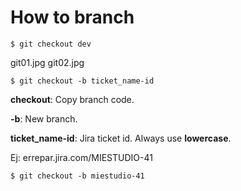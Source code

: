 # How to branch


    $ git checkout dev

git01.jpg
git02.jpg

    $ git checkout -b ticket_name-id
 
 **checkout**: Copy branch code. 
 
 **-b**: New branch.
 
 **ticket_name-id**: Jira ticket id. Always use **lowercase**.
 
 Ej: errepar.jira.com/MIESTUDIO-41
 
    $ git checkout -b miestudio-41
